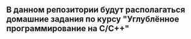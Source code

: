 ## В данном репозитории будут располагаться домашние задания по курсу "Углублённое программирование на С/C++"

